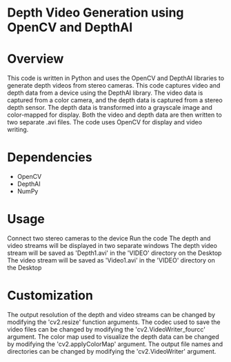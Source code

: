 # Depth Video Generation using OpenCV and DepthAI

# Overview

This code is written in Python and uses the OpenCV and DepthAI libraries to generate depth videos from stereo cameras. This code captures video and depth data from a device using the DepthAI library. The video data is captured from a color camera, and the depth data is captured from a stereo depth sensor. The depth data is transformed into a grayscale image and color-mapped for display. Both the video and depth data are then written to two separate .avi files. The code uses OpenCV for display and video writing.

# Dependencies

- OpenCV
- DepthAI
- NumPy

# Usage

Connect two stereo cameras to the device
Run the code
The depth and video streams will be displayed in two separate windows
The depth video stream will be saved as 'Depth1.avi' in the 'VIDEO' directory on the Desktop
The video stream will be saved as 'Video1.avi' in the 'VIDEO' directory on the Desktop

# Customization

The output resolution of the depth and video streams can be changed by modifying the 'cv2.resize' function arguments.
The codec used to save the video files can be changed by modifying the 'cv2.VideoWriter_fourcc' argument.
The color map used to visualize the depth data can be changed by modifying the 'cv2.applyColorMap' argument.
The output file names and directories can be changed by modifying the 'cv2.VideoWriter' argument.
